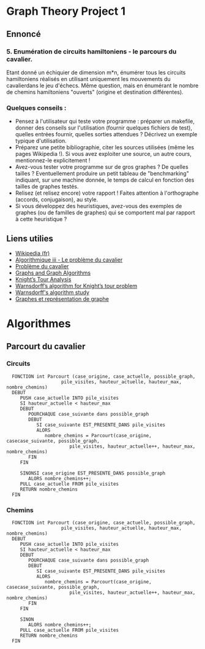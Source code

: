 # Graph Theory Project 1

## Ennoncé

### 5. Enumération de circuits hamiltoniens - le parcours du cavalier. 
Etant donné un échiquier de dimension m*n, énumérer tous les circuits hamiltoniens réalisés en utilisant uniquement les mouvements du cavalierdans le jeu d'échecs. Même question, mais en énumérant le nombre de chemins hamiltoniens "ouverts" (origine et destination différentes).

### Quelques conseils :
- Pensez à l'utilisateur qui teste votre programme : préparer un makefile,
donner des conseils sur l'utilisation (fournir quelques fichiers de test),
quelles entrées fournir, quelles sorties attendues ? Décrivez un exemple
typique d'utilisation.
- Préparez une petite bibliographie, citer les sources utilisées (même les
pages Wikipedia !). Si vous avez exploiter une source, un autre cours,
mentionnez-le explicitement !
- Avez-vous tester votre programme sur de gros graphes ? De quelles
tailles ? Eventuellement produire un petit tableau de "benchmarking"
indiquant, sur une machine donnée, le temps de calcul en fonction des
tailles de graphes testés.
- Relisez (et relisez encore) votre rapport ! Faites attention à l'orthographe
(accords, conjugaison), au style.
- Si vous développez des heuristiques, avez-vous des exemples de graphes
(ou de familles de graphes) qui se comportent mal par rapport à cette
heuristique ?

## Liens utilies

* [Wikipedia (fr)](https://fr.wikipedia.org/wiki/Probl%C3%A8me_du_cavalier)
* [Algorithmique iii - Le problème du cavalier](http://zanotti.univ-tln.fr/ALGO/I51/Cavalier.html)
* [Problème du cavalier](http://bayledes.free.fr/carres_magiques/Cavaliers.html)
* [Graphs and Graph Algorithms](http://interactivepython.org/runestone/static/pythonds/Graphs/toctree.html)
* [Knight’s Tour Analysis](http://interactivepython.org/runestone/static/pythonds/Graphs/KnightsTourAnalysis.html)
* [Warnsdorff’s algorithm for Knight’s tour problem](http://www.geeksforgeeks.org/warnsdorffs-algorithm-knights-tour-problem/)
* [Warnsdorff's algorithm study](http://math.oregonstate.edu/~math_reu/proceedings/REU_Proceedings/Proceedings1996/1996Squirrel.pdf)
* [Graphes et représentation de graphe](https://zestedesavoir.com/tutoriels/681/a-la-decouverte-des-algorithmes-de-graphe/727_bases-de-la-theorie-des-graphes/3352_graphes-et-representation-de-graphe/)

# Algorithmes
## Parcourt du cavalier
### Circuits
      FONCTION int Parcourt (case_origine, case_actuelle, possible_graph, 
                        pile_visites, hauteur_actuelle, hauteur_max, nombre_chemins)
      DEBUT
         PUSH case_actuelle INTO pile_visites 
         SI hauteur_actuelle < hauteur_max
         DEBUT
            POURCHAQUE case_suivante dans possible_graph
            DEBUT
               SI case_suivante EST_PRESENTE_DANS pile_visites
               ALORS
                  nombre_chemins = Parcourt(case_origine, casecase_suivante, possible_graph, 
                           pile_visites, hauteur_actuelle++, hauteur_max, nombre_chemins)
            FIN
         FIN
         
         SINONSI case_origine EST_PRESENTE_DANS possible_graph
            ALORS nombre_chemins++;
         PULL case_actuelle FROM pile_visites
         RETURN nombre_chemins
      FIN
      
 ### Chemins
 
      FONCTION int Parcourt (case_origine, case_actuelle, possible_graph, 
                        pile_visites, hauteur_actuelle, hauteur_max, nombre_chemins)
      DEBUT
         PUSH case_actuelle INTO pile_visites 
         SI hauteur_actuelle < hauteur_max
         DEBUT
            POURCHAQUE case_suivante dans possible_graph
            DEBUT
               SI case_suivante EST_PRESENTE_DANS pile_visites
               ALORS
                  nombre_chemins = Parcourt(case_origine, casecase_suivante, possible_graph, 
                           pile_visites, hauteur_actuelle++, hauteur_max, nombre_chemins)
            FIN
         FIN
         
         SINON
            ALORS nombre_chemins++;
         PULL case_actuelle FROM pile_visites
         RETURN nombre_chemins
      FIN
